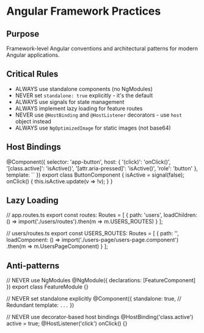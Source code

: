 # Angular Framework Practices

## Purpose
Framework-level Angular conventions and architectural patterns for modern Angular applications.

## Critical Rules

- ALWAYS use standalone components (no NgModules)
- NEVER set `standalone: true` explicitly - it's the default
- ALWAYS use signals for state management
- ALWAYS implement lazy loading for feature routes
- NEVER use `@HostBinding` and `@HostListener` decorators - use `host` object instead
- ALWAYS use `NgOptimizedImage` for static images (not base64)

## Host Bindings

<pattern context="host-object">
@Component({
  selector: 'app-button',
  host: {
    '(click)': 'onClick()',
    '[class.active]': 'isActive()',
    '[attr.aria-pressed]': 'isActive()',
    'role': 'button'
  },
  template: `<ng-content />`
})
export class ButtonComponent {
  isActive = signal(false);
  onClick() {
    this.isActive.update(v => !v);
  }
}
</pattern>

## Lazy Loading

<pattern context="feature-routes">
// app.routes.ts
export const routes: Routes = [
  {
    path: 'users',
    loadChildren: () => import('./users/routes').then(m => m.USERS_ROUTES)
  }
];

// users/routes.ts
export const USERS_ROUTES: Routes = [
  {
    path: '',
    loadComponent: () => import('./users-page/users-page.component')
      .then(m => m.UsersPageComponent)
  }
];
</pattern>

## Anti-patterns

<avoid>
// NEVER use NgModules
@NgModule({
  declarations: [FeatureComponent]
})
export class FeatureModule {}

// NEVER set standalone explicitly
@Component({
  standalone: true, // Redundant
  template: `...`
})

// NEVER use decorator-based host bindings
@HostBinding('class.active') active = true;
@HostListener('click') onClick() {}
</avoid>
